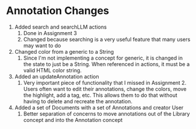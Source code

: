# Annotation Changes

1. Added search and searchLLM actions
	1. Done in Assignment 3
	2. Changed because searching is a very useful feature that many users may want to do
2. Changed color from a generic to a String
	1. Since I'm not implementing a concept for generic, it is changed in the state to just be a String. When referenced in actions, it must be a valid HTML color string. 
3. Added an updateAnnotation action
	1. Very important piece of functionality that I missed in Assignment 2. Users often want to edit their annotations, change the colors, move the highlight, add a tag, etc. This allows them to do that without having to delete and recreate the annotation. 
4. Added a set of Documents with a set of Annotations and creator User
	1. Better separation of concerns to move annotations out of the Library concept and into the Annotation concept 